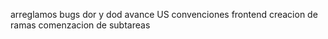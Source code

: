 arreglamos bugs
dor y dod avance US
convenciones frontend
creacion de ramas
comenzacion de subtareas

